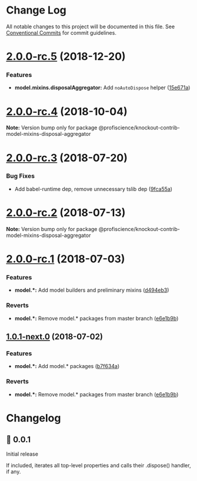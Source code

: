 # Change Log

All notable changes to this project will be documented in this file.
See [Conventional Commits](https://conventionalcommits.org) for commit guidelines.

# [2.0.0-rc.5](https://github.com/Profiscience/knockout-contrib/compare/@profiscience/knockout-contrib-model-mixins-disposal-aggregator@2.0.0-rc.4...@profiscience/knockout-contrib-model-mixins-disposal-aggregator@2.0.0-rc.5) (2018-12-20)

### Features

- **model.mixins.disposalAggregator:** Add `noAutoDispose` helper ([15e671a](https://github.com/Profiscience/knockout-contrib/commit/15e671a))

<a name="2.0.0-rc.4"></a>

# [2.0.0-rc.4](https://github.com/Profiscience/knockout-contrib/compare/@profiscience/knockout-contrib-model-mixins-disposal-aggregator@2.0.0-rc.3...@profiscience/knockout-contrib-model-mixins-disposal-aggregator@2.0.0-rc.4) (2018-10-04)

**Note:** Version bump only for package @profiscience/knockout-contrib-model-mixins-disposal-aggregator

<a name="2.0.0-rc.3"></a>

# [2.0.0-rc.3](https://github.com/Profiscience/knockout-contrib/compare/@profiscience/knockout-contrib-model-mixins-disposal-aggregator@2.0.0-rc.2...@profiscience/knockout-contrib-model-mixins-disposal-aggregator@2.0.0-rc.3) (2018-07-20)

### Bug Fixes

- Add babel-runtime dep, remove unnecessary tslib dep ([9fca55a](https://github.com/Profiscience/knockout-contrib/commit/9fca55a))

<a name="2.0.0-rc.2"></a>

# [2.0.0-rc.2](https://github.com/Profiscience/knockout-contrib/compare/@profiscience/knockout-contrib-model-mixins-disposal-aggregator@2.0.0-rc.1...@profiscience/knockout-contrib-model-mixins-disposal-aggregator@2.0.0-rc.2) (2018-07-13)

**Note:** Version bump only for package @profiscience/knockout-contrib-model-mixins-disposal-aggregator

<a name="2.0.0-rc.1"></a>

# [2.0.0-rc.1](https://github.com/Profiscience/knockout-contrib/compare/@profiscience/knockout-contrib-model-mixins-disposal-aggregator@0.0.4...@profiscience/knockout-contrib-model-mixins-disposal-aggregator@2.0.0-rc.1) (2018-07-03)

### Features

- **model.\*:** Add model builders and preliminary mixins ([d494eb3](https://github.com/Profiscience/knockout-contrib/commit/d494eb3))

### Reverts

- **model.\*:** Remove model.\* packages from master branch ([e6e1b9b](https://github.com/Profiscience/knockout-contrib/commit/e6e1b9b))

<a name="1.0.1-next.0"></a>

## [1.0.1-next.0](https://github.com/Profiscience/knockout-contrib/compare/@profiscience/knockout-contrib-model-mixins-disposal-aggregator@0.0.4...@profiscience/knockout-contrib-model-mixins-disposal-aggregator@1.0.1-next.0) (2018-07-02)

### Features

- **model.\*:** Add model.\* packages ([b7f634a](https://github.com/Profiscience/knockout-contrib/commit/b7f634a))

### Reverts

- **model.\*:** Remove model.\* packages from master branch ([e6e1b9b](https://github.com/Profiscience/knockout-contrib/commit/e6e1b9b))

# Changelog

## :tada: 0.0.1

Initial release

If included, iterates all top-level properties and calls their .dispose() handler, if any.
